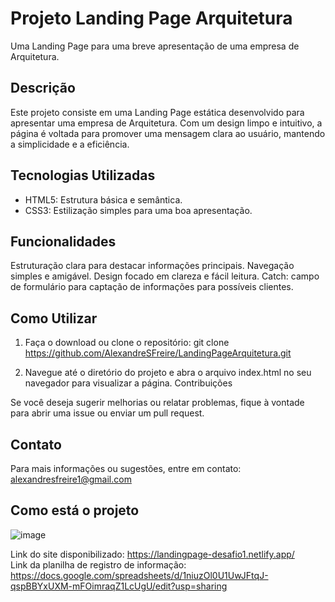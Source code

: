 # Projeto Landing Page Arquitetura
Uma Landing Page para uma breve apresentação de uma empresa de Arquitetura.

## Descrição
Este projeto consiste em uma Landing Page estática desenvolvido para apresentar uma empresa de Arquitetura. Com um design limpo e intuitivo, a página é voltada para promover uma mensagem clara ao usuário, mantendo a simplicidade e a eficiência.

## Tecnologias Utilizadas
- HTML5: Estrutura básica e semântica.
- CSS3: Estilização simples para uma boa apresentação.

## Funcionalidades
Estruturação clara para destacar informações principais.
Navegação simples e amigável.
Design focado em clareza e fácil leitura.
Catch: campo de formulário para captação de informações para possíveis clientes.

## Como Utilizar
1. Faça o download ou clone o repositório:
git clone https://github.com/AlexandreSFreire/LandingPageArquitetura.git

3. Navegue até o diretório do projeto e abra o arquivo index.html no seu navegador para visualizar a página.
Contribuições

Se você deseja sugerir melhorias ou relatar problemas, fique à vontade para abrir uma issue ou enviar um pull request.

## Contato
Para mais informações ou sugestões, entre em contato: alexandresfreire1@gmail.com

## Como está o projeto

![image](https://github.com/user-attachments/assets/8d1329c0-51ad-412c-8075-90f1e267e61e)

Link do site disponibilizado: https://landingpage-desafio1.netlify.app/<br>
Link da planilha de registro de informação: https://docs.google.com/spreadsheets/d/1niuzOl0U1UwJFtqJ-qspBBYxUXM-mFOimraqZ1LcUgU/edit?usp=sharing
